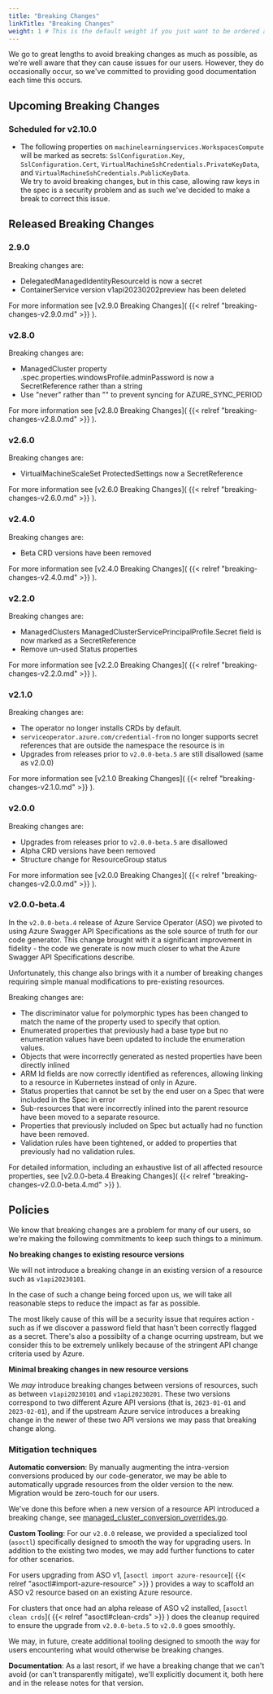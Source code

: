 ```yaml
---
title: "Breaking Changes"
linkTitle: "Breaking Changes"
weight: 1 # This is the default weight if you just want to be ordered alphabetically
---
```

We go to great lengths to avoid breaking changes as much as possible, as we're well aware that they can cause issues for our users. However, they do occasionally occur, so we've committed to providing good documentation each time this occurs.

## Upcoming Breaking Changes

### Scheduled for v2.10.0

* The following properties on `machinelearningservices.WorkspacesCompute` will be marked as secrets: `SslConfiguration.Key`, `SslConfiguration.Cert`, `VirtualMachineSshCredentials.PrivateKeyData`, and `VirtualMachineSshCredentials.PublicKeyData`.  
  We try to avoid breaking changes, but in this case, allowing raw keys in the spec is a security problem and as such we've decided to make a break to correct this issue.

## Released Breaking Changes

### 2.9.0

Breaking changes are:

* DelegatedManagedIdentityResourceId is now a secret
* ContainerService version v1api20230202preview has been deleted

For more information see [v2.9.0 Breaking Changes]( {{< relref "breaking-changes-v2.9.0.md" >}} ).

### v2.8.0

Breaking changes are:

* ManagedCluster property .spec.properties.windowsProfile.adminPassword is now a SecretReference rather than a string
* Use "never" rather than "" to prevent syncing for AZURE_SYNC_PERIOD

For more information see [v2.8.0 Breaking Changes]( {{< relref "breaking-changes-v2.8.0.md" >}} ).

### v2.6.0

Breaking changes are:

* VirtualMachineScaleSet ProtectedSettings now a SecretReference

For more information see [v2.6.0 Breaking Changes]( {{< relref "breaking-changes-v2.6.0.md" >}} ).

### v2.4.0

Breaking changes are:

* Beta CRD versions have been removed

For more information see [v2.4.0 Breaking Changes]( {{< relref "breaking-changes-v2.4.0.md" >}} ).

### v2.2.0

Breaking changes are:

* ManagedClusters ManagedClusterServicePrincipalProfile.Secret field is now marked as a SecretReference
* Remove un-used Status properties

For more information see [v2.2.0 Breaking Changes]( {{< relref "breaking-changes-v2.2.0.md" >}} ).

### v2.1.0

Breaking changes are:

* The operator no longer installs CRDs by default.
* `serviceoperator.azure.com/credential-from` no longer supports secret references that are outside the namespace the resource is in
* Upgrades from releases prior to `v2.0.0-beta.5` are still disallowed (same as v2.0.0)

For more information see [v2.1.0 Breaking Changes]( {{< relref "breaking-changes-v2.1.0.md" >}} ).

### v2.0.0

Breaking changes are:

* Upgrades from releases prior to `v2.0.0-beta.5` are disallowed
* Alpha CRD versions have been removed
* Structure change for ResourceGroup status

For more information see [v2.0.0 Breaking Changes]( {{< relref "breaking-changes-v2.0.0.md" >}} ).

### v2.0.0-beta.4

In the `v2.0.0-beta.4` release of Azure Service Operator (ASO) we pivoted to using Azure Swagger API Specifications as the sole source of truth for our code generator. This change brought with it a significant improvement in fidelity - the code we generate is now much closer to what the Azure Swagger API Specifications describe. 

Unfortunately, this change also brings with it a number of breaking changes requiring simple manual modifications to pre-existing resources.

Breaking changes are:

* The discriminator value for polymorphic types has been changed to match the name of the property used to specify that option.
* Enumerated properties that previously had a base type but no enumeration values have been updated to include the enumeration values.
* Objects that were incorrectly generated as nested properties have been directly inlined
* ARM Id fields are now correctly identified as references, allowing linking to a resource in Kubernetes instead of only in Azure.
* Status properties that cannot be set by the end user on a Spec that were included in the Spec in error
* Sub-resources that were incorrectly inlined into the parent resource have been moved to a separate resource.
* Properties that previously included on Spec but actually had no function have been removed.
* Validation rules have been tightened, or added to properties that previously had no validation rules.

For detailed information, including an exhaustive list of all affected resource properties, see [v2.0.0-beta.4 Breaking Changes]( {{< relref "breaking-changes-v2.0.0-beta.4.md" >}} ).

## Policies

We know that breaking changes are a problem for many of our users, so we're making the following commitments to keep such things to a minimum.

**No breaking changes to existing resource versions**

We will not introduce a breaking change in an existing version of a resource such as `v1api20230101`. 

In the case of such a change being forced upon us, we will take all reasonable steps to reduce the impact as far as possible.

The most likely cause of this will be a security issue that requires action - such as if we discover a password field that hasn't been correctly flagged as a secret. 
There's also a possibilty of a change ocurring upstream, but we consider this to be extremely unlikely because of the stringent API change criteria used by Azure.

**Minimal breaking changes in new resource versions**

We *may* introduce breaking changes between versions of resources, such as between `v1api20230101` and `v1api20230201`. These two versions correspond to two different Azure API versions (that is, `2023-01-01` and `2023-02-01`), and if the upstream Azure service introduces a breaking change in the newer of these two API versions we may pass that breaking change along. 

### Mitigation techniques

**Automatic conversion**: By manually augmenting the intra-version conversions produced by our code-generator, we may be able to automatically upgrade resources from the older version to the new. Migration would be zero-touch for our users.

We've done this before when a new version of a resource API introduced a breaking change, see [managed_cluster_conversion_overrides.go](https://github.com/Azure/azure-service-operator/blob/main/v2/api/containerservice/v1api20210501/storage/managed_cluster_conversion_overrides.go).

**Custom Tooling**: For our `v2.0.0` release, we provided a specialized tool (`asoctl`) specifically designed to smooth the way for upgrading users. In addition to the existing two modes, we may add further functions to cater for other scenarios.

For users upgrading from ASO v1, [`asoctl import azure-resource`]( {{< relref "asoctl#import-azure-resource" >}} ) provides a way to scaffold an ASO v2 resource based on an existing Azure resource. 

For clusters that once had an alpha release of ASO v2 installed, [`asoctl clean crds`]( {{< relref "asoctl#clean-crds" >}} ) does the cleanup required to ensure the upgrade from `v2.0.0-beta.5` to `v2.0.0` goes smoothly.

We may, in future, create additional tooling designed to smooth the way for users encountering what would otherwise be breaking changes.

**Documentation**: As a last resort, if we have a breaking change that we can't avoid (or can't transparently mitigate), we'll explicitly document it, both here and in the release notes for that version.
